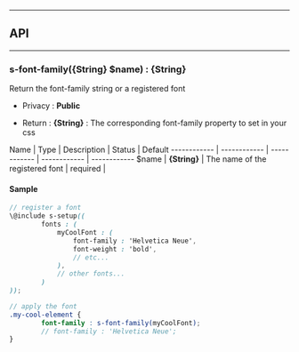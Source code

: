 


-----------------------------
## API
-----------------------------

### s-font-family({String} $name) : {String}
Return the font-family string or a registered font

- Privacy : **Public**

- Return : **{String}** : The corresponding font-family property to set in your css

Name | Type | Description | Status | Default
------------ | ------------ | ------------ | ------------ | ------------
$name | **{String}** | The name of the registered font | required | 


#### Sample
```scss
// register a font
\@include s-setup((
		fonts : (
			myCoolFont : (
				font-family : 'Helvetica Neue',
				font-weight : 'bold',
				// etc...
			),
			// other fonts...
		)
));

// apply the font
.my-cool-element {
		font-family : s-font-family(myCoolFont);
		// font-family : 'Helvetica Neue';
}

```


